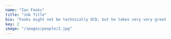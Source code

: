 ```yaml
---
name: "Ian Fooks"
title: "Job Title"
bio: "Fooks might not be technically OCD, but he takes very very great care that everything is in the right place and consistent with everything else around it. Otherwise he won't sit still. And that applies to everything, not just his design work. Somehow, despite this, he manages to be one of the most friendly and generous people you'll ever meet. Terrible poet, though."
key: 2
image: "/images/people/2.jpg"
---
```

